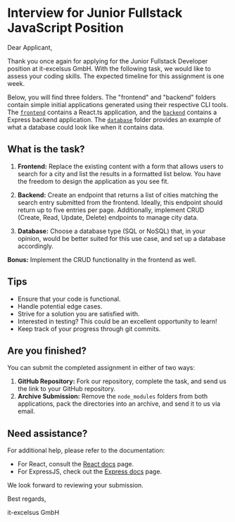 # Interview for Junior Fullstack JavaScript Position

Dear Applicant,

Thank you once again for applying for the Junior Fullstack Developer position at it-excelsus GmbH. With the following task, we would like to assess your coding skills. The expected timeline for this assignment is one week.

Below, you will find three folders. The "frontend" and "backend" folders contain simple initial applications generated using their respective CLI tools. The [`frontend`](./frontend) contains a React.ts application, and the [`backend`](./backend) contains a Express  backend application. The [`database`](./database) folder provides an example of what a database could look like when it contains data.

## What is the task?

1. **Frontend:** Replace the existing content with a form that allows users to search for a city and list the results in a formatted list below. You have the freedom to design the application as you see fit.

2. **Backend:** Create an endpoint that returns a list of cities matching the search entry submitted from the frontend. Ideally, this endpoint should return up to five entries per page. Additionally, implement CRUD (Create, Read, Update, Delete) endpoints to manage city data.

3. **Database:** Choose a database type (SQL or NoSQL) that, in your opinion, would be better suited for this use case, and set up a database accordingly.

**Bonus:** Implement the CRUD functionality in the frontend as well.

## Tips

- Ensure that your code is functional.
- Handle potential edge cases.
- Strive for a solution you are satisfied with.
- Interested in testing? This could be an excellent opportunity to learn!
- Keep track of your progress through git commits.

## Are you finished?

You can submit the completed assignment in either of two ways:

1. **GitHub Repository:** Fork our repository, complete the task, and send us the link to your GitHub repository.
2. **Archive Submission:** Remove the `node_modules` folders from both applications, pack the directories into an archive, and send it to us via email.

## Need assistance?

For additional help, please refer to the documentation:
- For React, consult the [React docs](https://react.dev/learn) page.
- For ExpressJS, check out the [Express docs](https://devdocs.io/express/) page.

We look forward to reviewing your submission.

Best regards,

it-excelsus GmbH